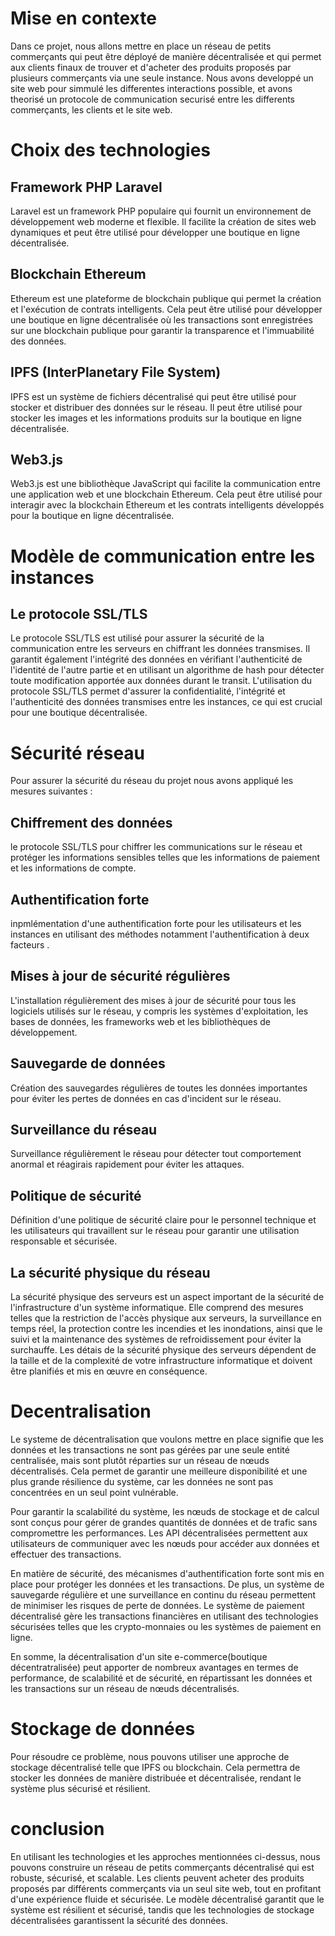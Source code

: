 # Mise en contexte

Dans ce projet, nous allons mettre en place un réseau de petits commerçants qui peut être déployé de manière décentralisée et qui permet aux clients finaux de trouver et d'acheter des produits proposés par plusieurs commerçants via une seule instance. Nous avons developpé un site web pour simmulé les differentes interactions possible, et avons theorisé un protocole de communication securisé entre les differents commerçants, les clients et le site web.

# Choix des technologies  
## Framework PHP Laravel
Laravel est un framework PHP populaire qui fournit un environnement de développement web moderne et flexible. Il facilite la création de sites web dynamiques et peut être utilisé pour développer une boutique en ligne décentralisée.

## Blockchain Ethereum
Ethereum est une plateforme de blockchain publique qui permet la création et l'exécution de contrats intelligents. Cela peut être utilisé pour développer une boutique en ligne décentralisée où les transactions sont enregistrées sur une blockchain publique pour garantir la transparence et l'immuabilité des données.

## IPFS (InterPlanetary File System)
IPFS est un système de fichiers décentralisé qui peut être utilisé pour stocker et distribuer des données sur le réseau. Il peut être utilisé pour stocker les images et les informations produits sur la boutique en ligne décentralisée.

## Web3.js
Web3.js est une bibliothèque JavaScript qui facilite la communication entre une application web et une blockchain Ethereum. Cela peut être utilisé pour interagir avec la blockchain Ethereum et les contrats intelligents développés pour la boutique en ligne décentralisée.


# Modèle de communication entre les instances
## Le protocole SSL/TLS
Le protocole SSL/TLS est utilisé pour assurer la sécurité de la communication entre les serveurs en chiffrant les données transmises. Il garantit également l'intégrité des données en vérifiant l'authenticité de l'identité de l'autre partie et en utilisant un algorithme de hash pour détecter toute modification apportée aux données durant le transit.
L'utilisation du protocole SSL/TLS permet d'assurer la confidentialité, l'intégrité et l'authenticité des données transmises entre les instances, ce qui est crucial pour une boutique décentralisée.

# Sécurité réseau
Pour assurer la sécurité du réseau du projet nous avons appliqué  les mesures suivantes :

## Chiffrement des données
 le protocole SSL/TLS pour chiffrer les communications sur le réseau et protéger les informations sensibles telles que les informations de paiement et les informations de compte.

## Authentification forte
 inpmlémentation d'une authentification forte pour les utilisateurs et les instances en utilisant des méthodes notamment l'authentification à deux facteurs .

## Mises à jour de sécurité régulières 
L'installation régulièrement des mises à jour de sécurité pour tous les logiciels utilisés sur le réseau, y compris les systèmes d'exploitation, les bases de données, les frameworks web et les bibliothèques de développement.

## Sauvegarde de données 
Création  des sauvegardes régulières de toutes les données importantes pour éviter les pertes de données en cas d'incident sur le réseau.

## Surveillance du réseau 
Surveillance régulièrement le réseau pour détecter tout comportement anormal et réagirais rapidement pour éviter les attaques.

## Politique de sécurité 
Définition d'une politique de sécurité claire pour le personnel technique et les utilisateurs qui travaillent sur le réseau pour garantir une utilisation responsable et sécurisée.
## La sécurité physique du réseau
 La sécurité physique des serveurs est un aspect important de la sécurité de l'infrastructure d'un système informatique. Elle comprend des mesures telles que la restriction de l'accès physique aux serveurs, la surveillance en temps réel, la protection contre les incendies et les inondations, ainsi que le suivi et la maintenance des systèmes de refroidissement pour éviter la surchauffe. Les détais de la sécurité physique des serveurs dépendent de la taille et de la complexité de votre infrastructure informatique et doivent être planifiés et mis en œuvre en conséquence.
# Decentralisation

Le systeme de décentralisation que voulons mettre en place  signifie que les données et les transactions ne sont pas gérées par une seule entité centralisée, mais sont plutôt réparties sur un réseau de nœuds décentralisés. Cela permet de garantir une meilleure disponibilité et une plus grande résilience du système, car les données ne sont pas concentrées en un seul point vulnérable.

Pour garantir la scalabilité du système, les nœuds de stockage et de calcul sont conçus pour gérer de grandes quantités de données et de trafic sans compromettre les performances. Les API décentralisées permettent aux utilisateurs de communiquer avec les nœuds pour accéder aux données et effectuer des transactions.

En matière de sécurité, des mécanismes d'authentification forte sont mis en place pour protéger les données et les transactions. De plus, un système de sauvegarde régulière et une surveillance en continu du réseau permettent de minimiser les risques de perte de données. Le système de paiement décentralisé gère les transactions financières en utilisant des technologies sécurisées telles que les crypto-monnaies ou les systèmes de paiement en ligne.

En somme, la décentralisation d'un site e-commerce(boutique décentratralisée) peut apporter de nombreux avantages en termes de performance, de scalabilité et de sécurité, en répartissant les données et les transactions sur un réseau de nœuds décentralisés.

# Stockage de données
Pour résoudre ce problème, nous pouvons utiliser une approche de stockage décentralisé telle que IPFS ou blockchain. Cela permettra de stocker les données de manière distribuée et décentralisée, rendant le système plus sécurisé et résilient.


# conclusion

En utilisant les technologies et les approches mentionnées ci-dessus, nous pouvons construire un réseau de petits commerçants décentralisé qui est robuste, sécurisé, et scalable. Les clients peuvent acheter des produits proposés par différents commerçants via un seul site web, tout en profitant d'une expérience fluide et sécurisée. Le modèle décentralisé garantit que le système est résilient et sécurisé, tandis que les technologies de stockage décentralisées garantissent la sécurité des données.